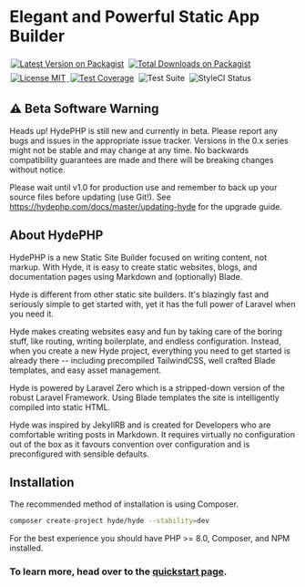 # Elegant and Powerful Static App Builder

<p> 
    <!-- <a href="https://packagist.org/packages/hyde/hyde"><img style="display: inline; margin: 4px 2px;" src="https://img.shields.io/packagist/v/hyde/hyde" alt="Latest Version on Packagist" title="Latest version of Hyde/Hyde"></a> -->
    <a href="https://packagist.org/packages/hyde/framework"><img style="display: inline; margin: 4px 2px;" src="https://img.shields.io/packagist/v/hyde/framework?include_prereleases" alt="Latest Version on Packagist" title="Latest version of Hyde/Framework"></a> 
    <a href="https://packagist.org/packages/hyde/framework"><img style="display: inline; margin: 4px 2px;" src="https://img.shields.io/packagist/dt/hyde/framework" alt="Total Downloads on Packagist"></a> 
    <a href="https://github.com/hydephp/hyde/blob/master/LICENSE.md"> <img style="display: inline; margin: 4px 2px;" src="https://img.shields.io/github/license/hydephp/hyde" alt="License MIT"> </a>
    <a href="https://hydephp.com/developer-tools/coverage-report/"><img style="display: inline; margin: 4px 2px;" src="https://cdn.desilva.se/microservices/coverbadges/badges/9b8f6a9a7a48a2df54e6751790bad8bd910015301e379f334d6ec74c4c3806d1.svg" alt="Test Coverage" title="Average coverage between categories"></a>
    <img style="display: inline; margin: 4px 2px;" src="https://github.com/hydephp/develop/actions/workflows/continuous-integration.yml/badge.svg" alt="Test Suite">  <img style="display: inline; margin: 4px 2px;" src="https://github.styleci.io/repos/472503421/shield?branch=master" alt="StyleCI Status"> 
</p>

## ⚠ Beta Software Warning
Heads up! HydePHP is still new and currently in beta. Please report any bugs and issues in the appropriate issue tracker. Versions in the 0.x series might not be stable and may change at any time. No backwards compatibility guarantees are made and there will be breaking changes without notice.

Please wait until v1.0 for production use and remember to back up your source files before updating (use Git!). See https://hydephp.com/docs/master/updating-hyde for the upgrade guide.


## About HydePHP

HydePHP is a new Static Site Builder focused on writing content, not markup. With Hyde, it is easy to create static websites, blogs, and documentation pages using Markdown and (optionally) Blade.

Hyde is different from other static site builders. It's blazingly fast and seriously simple to get started with, yet it has the full power of Laravel when you need it. 

Hyde makes creating websites easy and fun by taking care of the boring stuff, like routing, writing boilerplate, and endless configuration. Instead, when you create a new Hyde project, everything you need to get started is already there -- including precompiled TailwindCSS, well crafted Blade templates, and easy asset management.

Hyde is powered by Laravel Zero which is a stripped-down version of the robust Laravel Framework. Using Blade templates the site is intelligently compiled into static HTML.

Hyde was inspired by JekyllRB and is created for Developers who are comfortable writing posts in Markdown. It requires virtually no configuration out of the box as it favours convention over configuration and is preconfigured with sensible defaults.


## Installation

The recommended method of installation is using Composer.

```bash
composer create-project hyde/hyde --stability=dev
```

For the best experience you should have PHP >= 8.0, Composer, and NPM installed.

### To learn more, head over to the [quickstart page](quickstart.html).